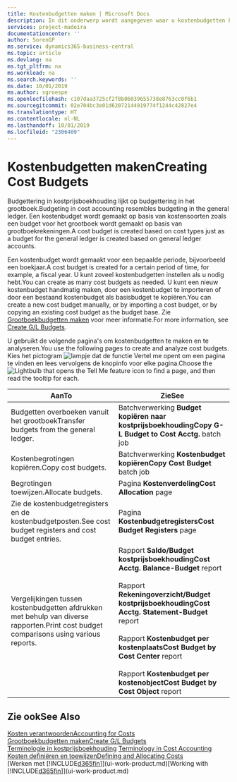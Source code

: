 ```yaml
---
title: Kostenbudgetten maken | Microsoft Docs
description: In dit onderwerp wordt aangegeven waar u kostenbudgetten kunt maken en analyseren.
services: project-madeira
documentationcenter: ''
author: SorenGP
ms.service: dynamics365-business-central
ms.topic: article
ms.devlang: na
ms.tgt_pltfrm: na
ms.workload: na
ms.search.keywords: ''
ms.date: 10/01/2019
ms.author: sgroespe
ms.openlocfilehash: c107daa3725cf2f8b06039655738e8763cc0f6b1
ms.sourcegitcommit: 02e704bc3e01d62072144919774f1244c42827e4
ms.translationtype: HT
ms.contentlocale: nl-NL
ms.lasthandoff: 10/01/2019
ms.locfileid: "2306409"
---
```

# <a name="creating-cost-budgets"></a><span data-ttu-id="6e8be-103">Kostenbudgetten maken</span><span class="sxs-lookup"><span data-stu-id="6e8be-103">Creating Cost Budgets</span></span>
<span data-ttu-id="6e8be-104">Budgettering in kostprijsboekhouding lijkt op budgettering in het grootboek.</span><span class="sxs-lookup"><span data-stu-id="6e8be-104">Budgeting in cost accounting resembles budgeting in the general ledger.</span></span> <span data-ttu-id="6e8be-105">Een kostenbudget wordt gemaakt op basis van kostensoorten zoals een budget voor het grootboek wordt gemaakt op basis van grootboekrekeningen.</span><span class="sxs-lookup"><span data-stu-id="6e8be-105">A cost budget is created based on cost types just as a budget for the general ledger is created based on general ledger accounts.</span></span>  

<span data-ttu-id="6e8be-106">Een kostenbudget wordt gemaakt voor een bepaalde periode, bijvoorbeeld een boekjaar.</span><span class="sxs-lookup"><span data-stu-id="6e8be-106">A cost budget is created for a certain period of time, for example, a fiscal year.</span></span> <span data-ttu-id="6e8be-107">U kunt zoveel kostenbudgetten instellen als u nodig hebt.</span><span class="sxs-lookup"><span data-stu-id="6e8be-107">You can create as many cost budgets as needed.</span></span> <span data-ttu-id="6e8be-108">U kunt een nieuw kostenbudget handmatig maken, door een kostenbudget te importeren of door een bestaand kostenbudget als basisbudget te kopiëren.</span><span class="sxs-lookup"><span data-stu-id="6e8be-108">You can create a new cost budget manually, or by importing a cost budget, or by copying an existing cost budget as the budget base.</span></span> <span data-ttu-id="6e8be-109">Zie [Grootboekbudgetten maken](finance-how-create-budgets.md) voor meer informatie.</span><span class="sxs-lookup"><span data-stu-id="6e8be-109">For more information, see [Create G/L Budgets](finance-how-create-budgets.md).</span></span>

<span data-ttu-id="6e8be-110">U gebruikt de volgende pagina's om kostenbudgetten te maken en te analyseren.</span><span class="sxs-lookup"><span data-stu-id="6e8be-110">You use the following pages to create and analyze cost budgets.</span></span> <span data-ttu-id="6e8be-111">Kies het pictogram ![lampje dat de functie Vertel me opent](media/ui-search/search_small.png "Vertel me wat u wilt doen") om een pagina te vinden en lees vervolgens de knopinfo voor elke pagina.</span><span class="sxs-lookup"><span data-stu-id="6e8be-111">Choose the ![Lightbulb that opens the Tell Me feature](media/ui-search/search_small.png "Tell me what you want to do") icon to find a page, and then read the tooltip for each.</span></span>

|<span data-ttu-id="6e8be-112">Aan</span><span class="sxs-lookup"><span data-stu-id="6e8be-112">To</span></span>|<span data-ttu-id="6e8be-113">Zie</span><span class="sxs-lookup"><span data-stu-id="6e8be-113">See</span></span>|  
|--------|---------|  
|<span data-ttu-id="6e8be-114">Budgetten overboeken vanuit het grootboek</span><span class="sxs-lookup"><span data-stu-id="6e8be-114">Transfer budgets from the general ledger.</span></span>|<span data-ttu-id="6e8be-115">Batchverwerking **Budget kopiëren naar kostprijsboekhouding**</span><span class="sxs-lookup"><span data-stu-id="6e8be-115">**Copy G-L Budget to Cost Acctg.** batch job</span></span>|  
|<span data-ttu-id="6e8be-116">Kostenbegrotingen kopiëren.</span><span class="sxs-lookup"><span data-stu-id="6e8be-116">Copy cost budgets.</span></span>|<span data-ttu-id="6e8be-117">Batchverwerking **Kostenbudget kopiëren**</span><span class="sxs-lookup"><span data-stu-id="6e8be-117">**Copy Cost Budget** batch job</span></span>|  
|<span data-ttu-id="6e8be-118">Begrotingen toewijzen.</span><span class="sxs-lookup"><span data-stu-id="6e8be-118">Allocate budgets.</span></span>|<span data-ttu-id="6e8be-119">Pagina **Kostenverdeling**</span><span class="sxs-lookup"><span data-stu-id="6e8be-119">**Cost Allocation** page</span></span>|  
|<span data-ttu-id="6e8be-120">Zie de kostenbudgetregisters en de kostenbudgetposten.</span><span class="sxs-lookup"><span data-stu-id="6e8be-120">See cost budget registers and cost budget entries.</span></span>|<span data-ttu-id="6e8be-121">Pagina **Kostenbudgetregisters**</span><span class="sxs-lookup"><span data-stu-id="6e8be-121">**Cost Budget Registers** page</span></span>|  
|<span data-ttu-id="6e8be-122">Vergelijkingen tussen kostenbudgetten afdrukken met behulp van diverse rapporten.</span><span class="sxs-lookup"><span data-stu-id="6e8be-122">Print cost budget comparisons using various reports.</span></span>|<span data-ttu-id="6e8be-123">Rapport **Saldo/Budget kostprijsboekhouding**</span><span class="sxs-lookup"><span data-stu-id="6e8be-123">**Cost Acctg. Balance-Budget** report</span></span><br /><br /> <span data-ttu-id="6e8be-124">Rapport **Rekeningoverzicht/Budget kostprijsboekhouding**</span><span class="sxs-lookup"><span data-stu-id="6e8be-124">**Cost Acctg. Statement-Budget** report</span></span><br /><br /> <span data-ttu-id="6e8be-125">Rapport **Kostenbudget per kostenplaats**</span><span class="sxs-lookup"><span data-stu-id="6e8be-125">**Cost Budget by Cost Center** report</span></span><br /><br /> <span data-ttu-id="6e8be-126">Rapport **Kostenbudget per kostenobject**</span><span class="sxs-lookup"><span data-stu-id="6e8be-126">**Cost Budget by Cost Object** report</span></span>|  

## <a name="see-also"></a><span data-ttu-id="6e8be-127">Zie ook</span><span class="sxs-lookup"><span data-stu-id="6e8be-127">See Also</span></span>  
[<span data-ttu-id="6e8be-128">Kosten verantwoorden</span><span class="sxs-lookup"><span data-stu-id="6e8be-128">Accounting for Costs</span></span>](finance-manage-cost-accounting.md)  
[<span data-ttu-id="6e8be-129">Grootboekbudgetten maken</span><span class="sxs-lookup"><span data-stu-id="6e8be-129">Create G/L Budgets</span></span>](finance-how-create-budgets.md)  
<span data-ttu-id="6e8be-130">[Terminologie in kostprijsboekhouding](finance-terminology-in-cost-accounting.md) </span><span class="sxs-lookup"><span data-stu-id="6e8be-130">[Terminology in Cost Accounting](finance-terminology-in-cost-accounting.md) </span></span>  
[<span data-ttu-id="6e8be-131">Kosten definiëren en toewijzen</span><span class="sxs-lookup"><span data-stu-id="6e8be-131">Defining and Allocating Costs</span></span>](finance-define-and-allocate-costs.md)  
<span data-ttu-id="6e8be-132">[Werken met [!INCLUDE[d365fin](includes/d365fin_md.md)]](ui-work-product.md)</span><span class="sxs-lookup"><span data-stu-id="6e8be-132">[Working with [!INCLUDE[d365fin](includes/d365fin_md.md)]](ui-work-product.md)</span></span>

